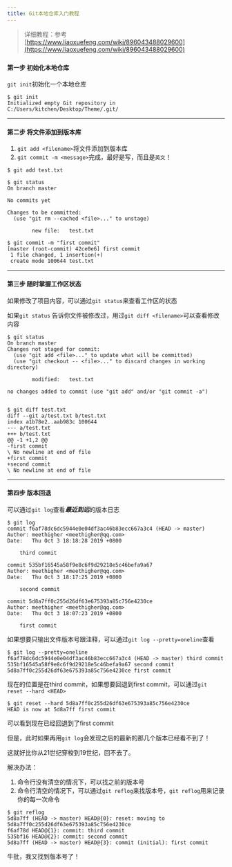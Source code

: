 ```yaml
---
title: Git本地仓库入门教程
---
```


> 详细教程：参考[https://www.liaoxuefeng.com/wiki/896043488029600](https://www.liaoxuefeng.com/wiki/896043488029600)

### 

#### 第一步 初始化本地仓库

`git init`初始化一个本地仓库

```
$ git init
Initialized empty Git repository in C:/Users/kitchen/Desktop/Theme/.git/
```

---



#### 第二步 将文件添加到版本库

1. `git add <filename>`将文件添加到版本库
2. `git commit -m <message>`完成，<message>最好是写，而且是`英文`！

```
$ git add test.txt

$ git status
On branch master

No commits yet

Changes to be committed:
  (use "git rm --cached <file>..." to unstage)

        new file:   test.txt

$ git commit -m "first commit"
[master (root-commit) 42ce0e6] first commit
 1 file changed, 1 insertion(+)
 create mode 100644 test.txt
```

---



#### 第三步 随时掌握工作区状态

如果修改了项目内容，可以通过`git status`来查看工作区的状态

如果`git status` 告诉你文件被修改过，用过`git diff <filename>`可以查看修改内容

```
$ git status
On branch master
Changes not staged for commit:
  (use "git add <file>..." to update what will be committed)
  (use "git checkout -- <file>..." to discard changes in working directory)

        modified:   test.txt

no changes added to commit (use "git add" and/or "git commit -a")


$ git diff test.txt
diff --git a/test.txt b/test.txt
index a1b78e2..aab983c 100644
--- a/test.txt
+++ b/test.txt
@@ -1 +1,2 @@
-first commit
\ No newline at end of file
+first commit
+second commit
\ No newline at end of file

```

---



#### 第四步 版本回退

可以通过`git log`查看***最近到远***的版本日志

```
$ git log
commit f6af78dc6dc5944e0e04df3ac46b83ecc667a3c4 (HEAD -> master)
Author: meethigher <meethigher@qq.com>
Date:   Thu Oct 3 18:18:28 2019 +0800

    third commit

commit 535bf16545a58f9e8c6f9d29218e5c46befa9a67
Author: meethigher <meethigher@qq.com>
Date:   Thu Oct 3 18:17:25 2019 +0800

    second commit

commit 5d8a7ff0c255d26df63e675393a85c756e4230ce
Author: meethigher <meethigher@qq.com>
Date:   Thu Oct 3 18:07:23 2019 +0800

    first commit
```

如果想要只输出文件版本号<head>跟注释，可以通过`git log --pretty=oneline`查看

```
$ git log --pretty=oneline
f6af78dc6dc5944e0e04df3ac46b83ecc667a3c4 (HEAD -> master) third commit
535bf16545a58f9e8c6f9d29218e5c46befa9a67 second commit
5d8a7ff0c255d26df63e675393a85c756e4230ce first commit
```

现在的位置是在third commit，如果想要回退到first commit，可以通过`git reset --hard <HEAD>`

```
$ git reset --hard 5d8a7ff0c255d26df63e675393a85c756e4230ce
HEAD is now at 5d8a7ff first commit
```

可以看到现在已经回退到了first commit

但是，此时如果再用`git log`会发现之后的最新的那几个版本已经看不到了！

这就好比你从21世纪穿梭到19世纪，回不去了。

解决办法：

1. 命令行没有清空的情况下，可以找之前的版本号
2. 命令行清空的情况下，可以通过`git reflog`来找版本号，`git reflog`用来记录你的每一次命令

```
$ git reflog
5d8a7ff (HEAD -> master) HEAD@{0}: reset: moving to 5d8a7ff0c255d26df63e675393a85c756e4230ce
f6af78d HEAD@{1}: commit: third commit
535bf16 HEAD@{2}: commit: second commit
5d8a7ff (HEAD -> master) HEAD@{3}: commit (initial): first commit
```

牛批，我又找到版本号了！

### 